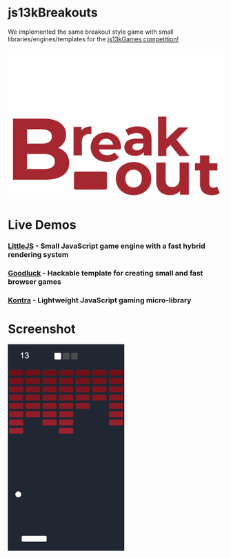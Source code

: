 # js13kBreakouts

We implemented the same breakout style game with small libraries/engines/templates for the [js13kGames competition!](https://js13kgames.com)

![js13k Breakouts Logo](logo.png)

# Live Demos

### [LittleJS](https://breakouts.js13kgames.com/LittleJS) - Small JavaScript game engine with a fast hybrid rendering system
### [Goodluck](https://breakouts.js13kgames.com/Goodluck/play) - Hackable template for creating small and fast browser games
### [Kontra](https://breakouts.js13kgames.com/Kontra.js) - Lightweight JavaScript gaming micro-library

# Screenshot

![js13k Breakouts Screenshot](screenshot.png)
